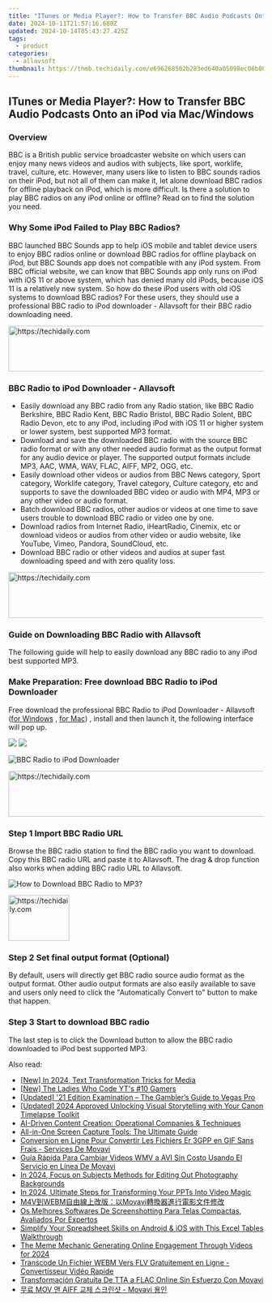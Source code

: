 ```yaml
---
title: "ITunes or Media Player?: How to Transfer BBC Audio Podcasts Onto an iPod via Mac/Windows"
date: 2024-10-11T21:57:16.688Z
updated: 2024-10-14T05:43:27.425Z
tags:
  - product
categories:
  - allavsoft
thumbnail: https://thmb.techidaily.com/e696268502b283ed640a05098ec06b8044deb546bbd2035bab816a7494c0bab9.jpg
---
```


## ITunes or Media Player?: How to Transfer BBC Audio Podcasts Onto an iPod via Mac/Windows

### Overview

BBC is a British public service broadcaster website on which users can enjoy many news videos and audios with subjects, like sport, worklife, travel, culture, etc. However, many users like to listen to BBC sounds radios on their iPod, but not all of them can make it, let alone download BBC radios for offline playback on iPod, which is more difficult. Is there a solution to play BBC radios on any iPod online or offline? Read on to find the solution you need.

### Why Some iPod Failed to Play BBC Radios?

BBC launched BBC Sounds app to help iOS mobile and tablet device users to enjoy BBC radios online or download BBC radios for offline playback on iPod, but BBC Sounds app does not compatible with any iPod system. From BBC official website, we can know that BBC Sounds app only runs on iPod with iOS 11 or above system, which has denied many old iPods, because iOS 11 is a relatively new system. So how do these iPod users with old iOS systems to download BBC radios? For these users, they should use a professional BBC radio to iPod downloader - Allavsoft for their BBC radio downloading need.

<!-- affiliate ads begin -->
<a href="https://wigfever.sjv.io/c/5597632/2014859/22899" target="_top" id="2014859">
  <img src="//a.impactradius-go.com/display-ad/22899-2014859" border="0" alt="https://techidaily.com" width="728" height="90"/>
</a>
<img height="0" width="0" src="https://wigfever.sjv.io/i/5597632/2014859/22899" style="position:absolute;visibility:hidden;" border="0" />
<!-- affiliate ads end -->

### BBC Radio to iPod Downloader - Allavsoft

* Easily download any BBC radio from any Radio station, like BBC Radio Berkshire, BBC Radio Kent, BBC Radio Bristol, BBC Radio Solent, BBC Radio Devon, etc to any iPod, including iPod with iOS 11 or higher system or lower system, best supported MP3 format.
* Download and save the downloaded BBC radio with the source BBC radio format or with any other needed audio format as the output format for any audio device or player. The supported output formats include MP3, AAC, WMA, WAV, FLAC, AIFF, MP2, OGG, etc.
* Easily download other videos or audios from BBC News category, Sport category, Worklife category, Travel category, Culture category, etc and supports to save the downloaded BBC video or audio with MP4, MP3 or any other video or audio format.
* Batch download BBC radios, other audios or videos at one time to save users trouble to download BBC radio or video one by one.
* Download radios from Internet Radio, iHeartRadio, Cinemix, etc or download videos or audios from other video or audio website, like YouTube, Vimeo, Pandora, SoundCloud, etc.
* Download BBC radio or other videos and audios at super fast downloading speed and with zero quality loss.

<!-- affiliate ads begin -->
<a href="https://aligracehair.sjv.io/c/5597632/1902324/19272" target="_top" id="1902324">
  <img src="//a.impactradius-go.com/display-ad/19272-1902324" border="0" alt="https://techidaily.com" width="728" height="90"/>
</a>
<img height="0" width="0" src="https://aligracehair.sjv.io/i/5597632/1902324/19272" style="position:absolute;visibility:hidden;" border="0" />
<!-- affiliate ads end -->

### Guide on Downloading BBC Radio with Allavsoft

The following guide will help to easily download any BBC radio to any iPod best supported MP3.

### Make Preparation: Free download BBC Radio to iPod Downloader

Free download the professional BBC Radio to iPod Downloader - Allavsoft ([for Windows](https://tools.techidaily.com/allavsoft/products/) , [for Mac](https://tools.techidaily.com/allavsoft/products/)) , install and then launch it, the following interface will pop up.

[![](https://www.allavsoft.com/how-to/../images/how-to/free-download-win.jpg)](https://tools.techidaily.com/allavsoft/products/) [![](https://www.allavsoft.com/how-to/../images/how-to/free-download-mac.jpg)](https://tools.techidaily.com/allavsoft/products/)

![BBC Radio to iPod Downloader](https://www.allavsoft.com/how-to/../images/allavsoft/screen-shot-600.jpg)

<!-- affiliate ads begin -->
<a href="https://appsumo.8odi.net/c/5597632/2094422/7443" target="_top" id="2094422">
  <img src="//a.impactradius-go.com/display-ad/7443-2094422" border="0" alt="https://techidaily.com" width="728" height="90"/>
</a>
<img height="0" width="0" src="https://appsumo.8odi.net/i/5597632/2094422/7443" style="position:absolute;visibility:hidden;" border="0" />
<!-- affiliate ads end -->

### Step 1 Import BBC Radio URL

Browse the BBC radio station to find the BBC radio you want to download. Copy this BBC radio URL and paste it to Allavsoft. The drag & drop function also works when adding BBC radio URL to Allavsoft.

![How to Download BBC Radio to MP3?](https://www.allavsoft.com/how-to/../images/how-to/download-rtmp-video/download-rtmp-video.jpg)

<!-- affiliate ads begin -->
<a href="https://aligracehair.sjv.io/c/5597632/2135348/19272" target="_top" id="2135348">
  <img src="//a.impactradius-go.com/display-ad/19272-2135348" border="0" alt="https://techidaily.com" width="120" height="90"/>
</a>
<img height="0" width="0" src="https://aligracehair.sjv.io/i/5597632/2135348/19272" style="position:absolute;visibility:hidden;" border="0" />
<!-- affiliate ads end -->

### Step 2 Set final output format (Optional)

By default, users will directly get BBC radio source audio format as the output format. Other audio output formats are also easily available to save and users only need to click the "Automatically Convert to" button to make that happen.

### Step 3 Start to download BBC radio

The last step is to click the Download button to allow the BBC radio downloaded to iPod best supported MP3.

<ins class="adsbygoogle"
     style="display:block"
     data-ad-format="autorelaxed"
     data-ad-client="ca-pub-7571918770474297"
     data-ad-slot="1223367746"></ins>

<ins class="adsbygoogle"
     style="display:block"
     data-ad-client="ca-pub-7571918770474297"
     data-ad-slot="8358498916"
     data-ad-format="auto"
     data-full-width-responsive="true"></ins>

<span class="atpl-alsoreadstyle">Also read:</span>
<div><ul>
<li><a href="https://fox-info.techidaily.com/new-in-2024-text-transformation-tricks-for-media/"><u>[New] In 2024, Text Transformation Tricks for Media</u></a></li>
<li><a href="https://facebook-video-footage.techidaily.com/new-the-ladies-who-code-yts-10-gamers/"><u>[New] The Ladies Who Code YT's #10 Gamers</u></a></li>
<li><a href="https://extra-lessons.techidaily.com/updated-21-edition-examination-the-gamblers-guide-to-vegas-pro/"><u>[Updated] '21 Edition Examination – The Gambler’s Guide to Vegas Pro</u></a></li>
<li><a href="https://fox-direct.techidaily.com/updated-2024-approved-unlocking-visual-storytelling-with-your-canon-timelapse-toolkit/"><u>[Updated] 2024 Approved Unlocking Visual Storytelling with Your Canon Timelapse Toolkit</u></a></li>
<li><a href="https://tech-savvy.techidaily.com/ai-driven-content-creation-operational-companies-and-techniques/"><u>AI-Driven Content Creation: Operational Companies & Techniques</u></a></li>
<li><a href="https://win-comparisons.techidaily.com/all-in-one-screen-capture-tools-the-ultimate-guide/"><u>All-in-One Screen Capture Tools: The Ultimate Guide</u></a></li>
<li><a href="https://win-comparisons.techidaily.com/conversion-en-ligne-pour-convertir-les-fichiers-er-3gpp-en-gif-sans-frais-services-de-movavi/"><u>Conversion en Ligne Pour Convertir Les Fichiers Er 3GPP en GIF Sans Frais - Services De Movavi</u></a></li>
<li><a href="https://win-comparisons.techidaily.com/guia-rapida-para-cambiar-videos-wmv-a-avi-sin-costo-usando-el-servicio-en-linea-de-movavi/"><u>Guía Rápida Para Cambiar Videos WMV a AVI Sin Costo Usando El Servicio en Línea De Movavi</u></a></li>
<li><a href="https://some-knowledge.techidaily.com/in-2024-focus-on-subjects-methods-for-editing-out-photography-backgrounds/"><u>In 2024, Focus on Subjects Methods for Editing Out Photography Backgrounds</u></a></li>
<li><a href="https://screen-video-capture.techidaily.com/in-2024-ultimate-steps-for-transforming-your-ppts-into-video-magic/"><u>In 2024, Ultimate Steps for Transforming Your PPTs Into Video Magic</u></a></li>
<li><a href="https://win-comparisons.techidaily.com/m4vwebmmovavi/"><u>M4V到WEBM自由線上改版：以Movavi轉換器進行電影文件修改</u></a></li>
<li><a href="https://win-comparisons.techidaily.com/os-melhores-softwares-de-screenshotting-para-telas-compactas-avaliados-por-expertos/"><u>Os Melhores Softwares De Screenshotting Para Telas Compactas, Avaliados Por Expertos</u></a></li>
<li><a href="https://win-forum.techidaily.com/simplify-your-spreadsheet-skills-on-android-and-ios-with-this-excel-tables-walkthrough/"><u>Simplify Your Spreadsheet Skills on Android & iOS with This Excel Tables Walkthrough</u></a></li>
<li><a href="https://instagram-video-files.techidaily.com/the-meme-mechanic-generating-online-engagement-through-videos-for-2024/"><u>The Meme Mechanic Generating Online Engagement Through Videos for 2024</u></a></li>
<li><a href="https://win-comparisons.techidaily.com/transcode-un-fichier-webm-vers-flv-gratuitement-en-ligne-convertisseur-video-rapide/"><u>Transcode Un Fichier WEBM Vers FLV Gratuitement en Ligne - Convertisseur Vidéo Rapide</u></a></li>
<li><a href="https://win-comparisons.techidaily.com/transformacion-gratuita-de-tta-a-flac-online-sin-esfuerzo-con-movavi/"><u>Transformación Gratuita De TTA a FLAC Online Sin Esfuerzo Con Movavi</u></a></li>
<li><a href="https://win-comparisons.techidaily.com/mov-aiff-movavi/"><u>무료 MOV 앤 AIFF 교체 스크린샷 - Movavi 용인</u></a></li>
</ul></div>

